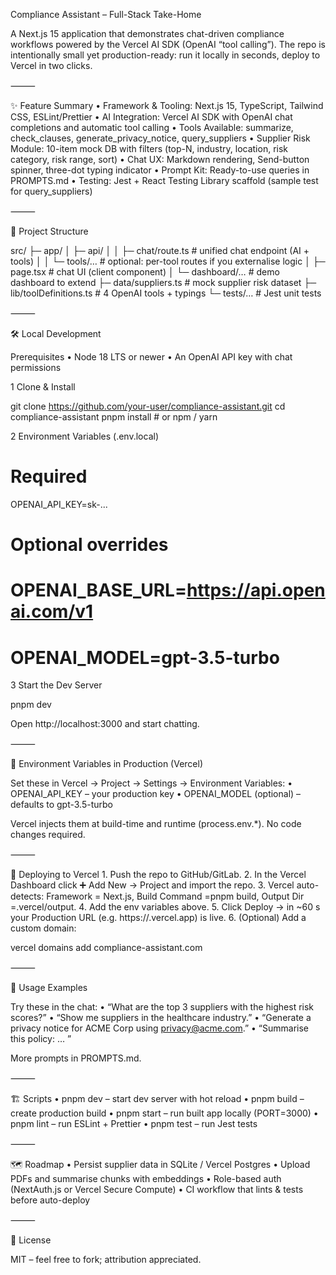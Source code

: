 Compliance Assistant – Full-Stack Take-Home

A Next.js 15 application that demonstrates chat-driven compliance workflows powered by the Vercel AI SDK (OpenAI “tool calling”). The repo is intentionally small yet production-ready: run it locally in seconds, deploy to Vercel in two clicks.

⸻

✨ Feature Summary
	•	Framework & Tooling: Next.js 15, TypeScript, Tailwind CSS, ESLint/Prettier
	•	AI Integration: Vercel AI SDK with OpenAI chat completions and automatic tool calling
	•	Tools Available: summarize, check_clauses, generate_privacy_notice, query_suppliers
	•	Supplier Risk Module: 10-item mock DB with filters (top-N, industry, location, risk category, risk range, sort)
	•	Chat UX: Markdown rendering, Send-button spinner, three-dot typing indicator
	•	Prompt Kit: Ready-to-use queries in PROMPTS.md
	•	Testing: Jest + React Testing Library scaffold (sample test for query_suppliers)

⸻

📁 Project Structure

src/
 ├─ app/
 │  ├─ api/
 │  │   ├─ chat/route.ts        # unified chat endpoint (AI + tools)
 │  │   └─ tools/…             # optional: per-tool routes if you externalise logic
 │  ├─ page.tsx                # chat UI (client component)
 │  └─ dashboard/…            # demo dashboard to extend
 ├─ data/suppliers.ts         # mock supplier risk dataset
 ├─ lib/toolDefinitions.ts    # 4 OpenAI tools + typings
 └─ tests/…                   # Jest unit tests


⸻

🛠️ Local Development

Prerequisites
	•	Node 18 LTS or newer
	•	An OpenAI API key with chat permissions

1  Clone & Install

git clone https://github.com/your-user/compliance-assistant.git
cd compliance-assistant
pnpm install               # or npm / yarn

2  Environment Variables (.env.local)

# Required
OPENAI_API_KEY=sk-...

# Optional overrides
# OPENAI_BASE_URL=https://api.openai.com/v1
# OPENAI_MODEL=gpt-3.5-turbo

3  Start the Dev Server

pnpm dev

Open http://localhost:3000 and start chatting.

⸻

🔑 Environment Variables in Production (Vercel)

Set these in Vercel → Project → Settings → Environment Variables:
	•	OPENAI_API_KEY – your production key
	•	OPENAI_MODEL (optional) – defaults to gpt-3.5-turbo

Vercel injects them at build-time and runtime (process.env.*). No code changes required.

⸻

🚀 Deploying to Vercel
	1.	Push the repo to GitHub/GitLab.
	2.	In the Vercel Dashboard click ➕ Add New → Project and import the repo.
	3.	Vercel auto-detects: Framework = Next.js, Build Command =pnpm build, Output Dir =.vercel/output.
	4.	Add the env variables above.
	5.	Click Deploy → in ~60 s your Production URL (e.g. https://<project>.vercel.app) is live.
	6.	(Optional) Add a custom domain:

vercel domains add compliance-assistant.com

⸻

🤖 Usage Examples

Try these in the chat:
	•	“What are the top 3 suppliers with the highest risk scores?”
	•	“Show me suppliers in the healthcare industry.”
	•	“Generate a privacy notice for ACME Corp using privacy@acme.com.”
	•	“Summarise this policy: … ”

More prompts in PROMPTS.md.

⸻

🏗️ Scripts
	•	pnpm dev – start dev server with hot reload
	•	pnpm build – create production build
	•	pnpm start – run built app locally (PORT=3000)
	•	pnpm lint – run ESLint + Prettier
	•	pnpm test – run Jest tests

⸻

🗺️ Roadmap
	•	Persist supplier data in SQLite / Vercel Postgres
	•	Upload PDFs and summarise chunks with embeddings
	•	Role-based auth (NextAuth.js or Vercel Secure Compute)
	•	CI workflow that lints & tests before auto-deploy

⸻

🪪 License

MIT – feel free to fork; attribution appreciated.
